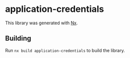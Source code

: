# application-credentials

This library was generated with [Nx](https://nx.dev).

## Building

Run `nx build application-credentials` to build the library.
